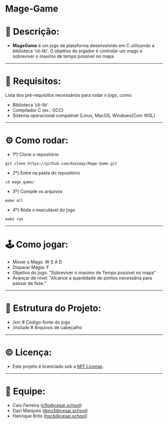 # Mage-Game

# 📜 Descrição:
- <b>MageGame</b> é um jogo de plataforma desenvolvido em C utilizando a biblioteca 'cli-lib'. O objetivo do jogador é controlar um mago e sobreviver o maximo de tempo possivel no mapa
---

# 📝 Requisitos:
Lista dos pré-requisitos necessários para rodar o jogo, como:
- Biblioteca 'cli-lib'
- Compilador C (ex.: GCC)
- Sistema operacional compatível (Linux, MacOS, Windows(Com WSL)
---

# ⚙️ Como rodar:
- 1º)  Clone o repositório
```
git clone https://github.com/davimqz/Mage-Game.git
```

- 2º)  Entre na pasta do repositório
```
cd mage_game/
```

- 3º)  Compile os arquivos
```
make all
```

- 4º)  Rode o executável do jogo
```
make run
```
---

# 🕹️ Como jogar:
- Mover o Mago: W S A D
- Disparar Magia: F
- Objetivo do jogo: "Sobreviver o maximo de Tempo possivel no mapa"
- Avançar de nível: "Alcance a quantidade de pontos necessária para passar de fase."
---

# 📂 Estrutura do Projeto:
- /src       # Código-fonte do jogo
- /include   # Arquivos de cabeçalho
---

# ©️ Licença:
- Este projeto é licenciado sob a [MIT License](https://opensource.org/licenses/MIT).
---

# 👥 Equipe:
- Caio Ferreira (cflo@cesar.school)
- Davi Marques (dmo3@cesar.school)
- Henrique Brito (hscb@cesar.school)